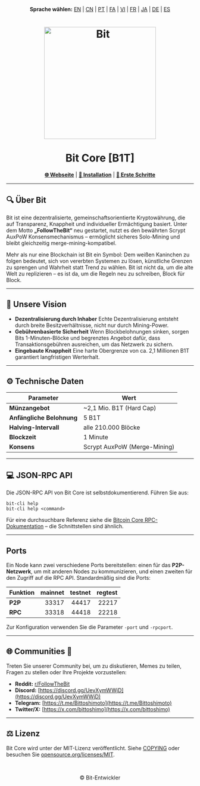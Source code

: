 <p align="center">
  <strong>Sprache wählen:</strong>
  <a href="README.md">EN</a> |
  <a href="README_zh-CN.md">CN</a> |
  <a href="README_pt.md">PT</a> |
  <a href="README_fa.md">FA</a> |
  <a href="README_vi.md">VI</a> |
  <a href="README_fr.md">FR</a> |
  <a href="README_ja.md">JA</a> |
  <a href="README_de.md">DE</a> |
  <a href="README_es.md">ES</a>
</p>

<h1 align="center">
  <img src="https://b1tcore.org/bit-logo.png" alt="Bit" width="300" />
  <br /><br />
  Bit Core [B1T]
</h1>

<p align="center">
  <a href="https://b1tcore.org"><strong>🌐 Webseite</strong></a> |
  <a href="INSTALL.md"><strong>🚀 Installation</strong></a> |
  <a href="doc/getting-started.md"><strong>📖 Erste Schritte</strong></a>
</p>

---

## 🔍 Über Bit

Bit ist eine dezentralisierte, gemeinschaftsorientierte Kryptowährung, die auf Transparenz, Knappheit und individueller Ermächtigung basiert. Unter dem Motto **„FollowTheBit“** neu gestartet, nutzt es den bewährten Scrypt AuxPoW Konsensmechanismus – ermöglicht sicheres Solo-Mining und bleibt gleichzeitig merge-mining-kompatibel.

Mehr als nur eine Blockchain ist Bit ein Symbol: Dem weißen Kaninchen zu folgen bedeutet, sich von vererbten Systemen zu lösen, künstliche Grenzen zu sprengen und Wahrheit statt Trend zu wählen. Bit ist nicht da, um die alte Welt zu replizieren – es ist da, um die Regeln neu zu schreiben, Block für Block.

---

## 🎯 Unsere Vision

* **Dezentralisierung durch Inhaber**
  Echte Dezentralisierung entsteht durch breite Besitzverhältnisse, nicht nur durch Mining-Power.
* **Gebührenbasierte Sicherheit**
  Wenn Blockbelohnungen sinken, sorgen Bits 1-Minuten-Blöcke und begrenztes Angebot dafür, dass Transaktionsgebühren ausreichen, um das Netzwerk zu sichern.
* **Eingebaute Knappheit**
  Eine harte Obergrenze von ca. 2,1 Millionen B1T garantiert langfristigen Werterhalt.

---

## ⚙️ Technische Daten

| Parameter                 | Wert                         |
| ------------------------- | ---------------------------- |
| **Münzangebot**           | \~2,1 Mio. B1T (Hard Cap)    |
| **Anfängliche Belohnung** | 5 B1T                        |
| **Halving-Intervall**     | alle 210.000 Blöcke          |
| **Blockzeit**             | 1 Minute                     |
| **Konsens**               | Scrypt AuxPoW (Merge-Mining) |

---

## 💻 JSON-RPC API

Die JSON-RPC API von Bit Core ist selbstdokumentierend. Führen Sie aus:

```
bit-cli help
bit-cli help <command>
```

Für eine durchsuchbare Referenz siehe die [Bitcoin Core RPC-Dokumentation](https://developer.bitcoin.org/reference/rpc/) – die Schnittstellen sind ähnlich.

---

## Ports

Ein Node kann zwei verschiedene Ports bereitstellen: einen für das **P2P-Netzwerk**, um mit anderen Nodes zu kommunizieren, und einen zweiten für den Zugriff auf die RPC API. Standardmäßig sind die Ports:

| Funktion | mainnet | testnet | regtest |
| :------- | ------: | ------: | ------: |
| **P2P**  |   33317 |   44417 |   22217 |
| **RPC**  |   33318 |   44418 |   22218 |

Zur Konfiguration verwenden Sie die Parameter `-port` und `-rpcport`.

---

## 🌐 Communities 🐰

Treten Sie unserer Community bei, um zu diskutieren, Memes zu teilen, Fragen zu stellen oder Ihre Projekte vorzustellen:

* **Reddit:** [r/FollowTheBit](https://www.reddit.com/r/FollowTheBit/)
* **Discord:** [https://discord.gg/UevXymWWjD](https://discord.gg/UevXymWWjD)
* **Telegram:** [https://t.me/Bittoshimoto](https://t.me/Bittoshimoto)
* **Twitter/X:** [https://x.com/bittoshimo](https://x.com/bittoshimo)

---

## ⚖️ Lizenz

Bit Core wird unter der MIT-Lizenz veröffentlicht.
Siehe [COPYING](COPYING) oder besuchen Sie [opensource.org/licenses/MIT](https://opensource.org/licenses/MIT).

<br />
<p align="center">
  &copy; Bit-Entwickler
</p>
